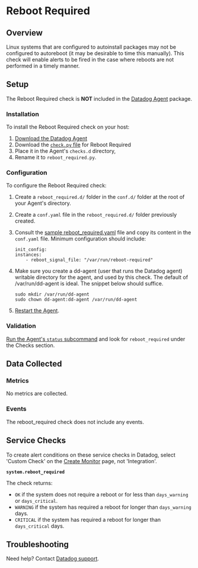 # Reboot Required

## Overview

Linux systems that are configured to autoinstall packages may not be configured to autoreboot (it may be desirable to time this manually). This check will enable alerts to be fired in the case where reboots are not performed in a timely manner.

## Setup

The Reboot Required check is **NOT** included in the [Datadog Agent][1] package.

### Installation

To install the Reboot Required check on your host:

1. [Download the Datadog Agent][1]
2. Download the [`check.py` file][7] for Reboot Required
3. Place it in the Agent's `checks.d` directory,
4. Rename it to `reboot_required.py`.

### Configuration

To configure the Reboot Required check:

1. Create a `reboot_required.d/` folder in the `conf.d/` folder at the root of your Agent's directory.
2. Create a `conf.yaml` file in the `reboot_required.d/` folder previously created.
3. Consult the [sample reboot_required.yaml][2] file and copy its content in the `conf.yaml` file. Minimum configuration should include:

    ```
    init_config:
    instances:
        - reboot_signal_file: "/var/run/reboot-required"
    ```

4. Make sure you create a dd-agent (user that runs the Datadog agent) writable directory for the agent, and used by this check. The default of /var/run/dd-agent is ideal. The snippet below should suffice.

    ```
    sudo mkdir /var/run/dd-agent
    sudo chown dd-agent:dd-agent /var/run/dd-agent
    ```

5. [Restart the Agent][3].

### Validation

[Run the Agent's `status` subcommand][3] and look for `reboot_required` under the Checks section.

## Data Collected

### Metrics

No metrics are collected.

### Events

The reboot_required check does not include any events.

## Service Checks

To create alert conditions on these service checks in Datadog, select 'Custom Check' on the [Create Monitor][4] page, not 'Integration'.

**`system.reboot_required`**

The check returns:

* `OK` if the system does not require a reboot or for less than `days_warning` or `days_critical`.
* `WARNING` if the system has required a reboot for longer than `days_warning` days.
* `CRITICAL` if the system has required a reboot for longer than `days_critical` days.

## Troubleshooting

Need help? Contact [Datadog support][5].

[1]: https://app.datadoghq.com/account/settings#agent
[2]: https://github.com/DataDog/integrations-extras/tree/master/reboot_required/datadog_checks/reboot_required/data/conf.yaml.example
[3]: https://docs.datadoghq.com/agent/faq/agent-commands/#agent-status-and-information
[4]: https://app.datadoghq.com/monitors#/create
[5]: http://docs.datadoghq.com/help/
[7]: https://github.com/DataDog/integrations-extras/blob/master/reboot_required/datadog_checks/reboot_required/reboot_required.py
